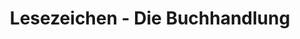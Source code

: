 ---
title: "Lesezeichen - Die Buchhandlung"
url: /schmalkalden/lesezeichen-die-buchhandlung/
shop: Bücher
---